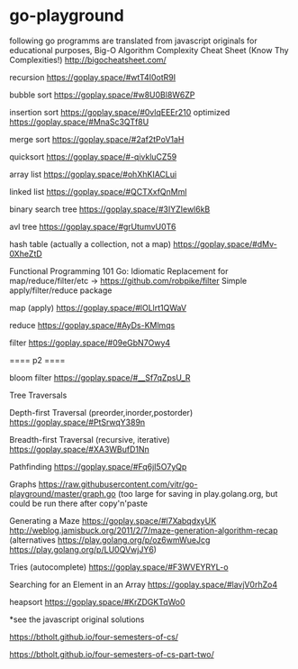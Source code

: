 # go-playground

following go programms are translated from javascript originals for educational purposes, Big-O Algorithm Complexity Cheat Sheet (Know Thy Complexities!) http://bigocheatsheet.com/

recursion https://goplay.space/#wtT4I0otR9I

bubble sort https://goplay.space/#w8U0Bl8W6ZP

insertion sort https://goplay.space/#0vlqEEEr210 optimized https://goplay.space/#MnaSc3QTf8U

merge sort https://goplay.space/#2af2tPoV1aH

quicksort https://goplay.space/#-qivkluCZ59

array list https://goplay.space/#ohXhKIACLui

linked list https://goplay.space/#QCTXxfQnMml

binary search tree https://goplay.space/#3IYZIewl6kB

avl tree https://goplay.space/#grUtumvU0T6

hash table (actually a collection, not a map) https://goplay.space/#dMv-0XheZtD

Functional Programming 101
Go: Idiomatic Replacement for map/reduce/filter/etc ->  https://github.com/robpike/filter Simple apply/filter/reduce package

map (apply) https://goplay.space/#lOLlrt1QWaV

reduce https://goplay.space/#AyDs-KMlmqs

filter https://goplay.space/#09eGbN7Owy4


==== p2 ====

bloom filter https://goplay.space/#__Sf7qZpsU_R

Tree Traversals

Depth-first Traversal (preorder,inorder,postorder) https://goplay.space/#PtSrwqY389n

Breadth-first Traversal (recursive, iterative) https://goplay.space/#XA3WBufD1Nn

Pathfinding https://goplay.space/#Fq6jI5O7yQp

Graphs https://raw.githubusercontent.com/vitr/go-playground/master/graph.go (too large for saving in play.golang.org, but could be run there after copy'n'paste

Generating a Maze https://goplay.space/#l7XabqdxyUK  http://weblog.jamisbuck.org/2011/2/7/maze-generation-algorithm-recap
 (alternatives https://play.golang.org/p/oz6wmWueJcg https://play.golang.org/p/LU0QVwjJY6)
 
Tries (autocomplete) https://goplay.space/#F3WVEYRYL-o

Searching for an Element in an Array https://goplay.space/#lavjV0rhZo4

heapsort https://goplay.space/#KrZDGKTqWo0



 
 
 
 
 *see the javascript original solutions 
 
 https://btholt.github.io/four-semesters-of-cs/
 
 https://btholt.github.io/four-semesters-of-cs-part-two/
 
 
 
